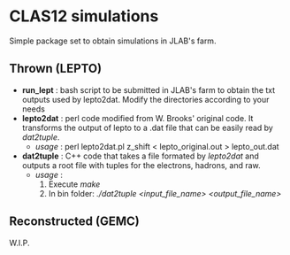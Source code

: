 # CLAS12 simulations
Simple package set to obtain simulations in JLAB's farm.
## Thrown (LEPTO)
- **run_lept** : bash script to be submitted in JLAB's farm to obtain the txt outputs used by lepto2dat. Modify the directories according to your needs
- **lepto2dat** : perl code modified from W. Brooks' original code. It transforms the output of lepto to a .dat file that can be easily read by *dat2tuple*.
    - *usage* : perl lepto2dat.pl z_shift < lepto_original.out > lepto_out.dat
- **dat2tuple** : C++ code that takes a file formated by *lepto2dat* and outputs a root file with tuples for the electrons, hadrons, and raw.
    - *usage* :
       1. Execute *make*
       2. In bin folder: *./dat2tuple <input_file_name> <output_file_name>*
## Reconstructed (GEMC)
W.I.P.